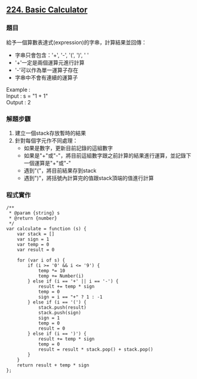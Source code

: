 ## [224. Basic Calculator](https://leetcode.com/problems/basic-calculator/description/?envType=study-plan-v2&envId=top-interview-150 "Title")

### 題目
給予一個算數表達式(expression)的字串，計算結果並回傳：
* 字串只會包含：'+', '-', '(', ')', ' '
* '+'一定是兩個運算元進行計算
* '-'可以作為單一運算子存在
* 字串中不會有連續的運算子

Example :  
Input : s = "1 + 1"  
Output : 2  

### 解題步驟
1. 建立一個stack存放暫時的結果
2. 針對每個字元作不同處理：  
    * 如果是數字，更新目前記錄的這組數字
    * 如果是"+"或"-"，將目前這組數字跟之前計算的結果進行運算，並記錄下一個運算是"+"或"-"
    * 遇到"("，將目前結果存到stack
    * 遇到")"，將括號內計算完的值跟stack頂端的值進行計算

### 程式實作

```JS
/**
 * @param {string} s
 * @return {number}
 */
var calculate = function (s) {
    var stack = []
    var sign = 1
    var temp = 0
    var result = 0

    for (var i of s) {
        if (i >= '0' && i <= '9') {
            temp *= 10
            temp += Number(i)
        } else if (i == '+' || i == '-') {
            result += temp * sign
            temp = 0
            sign = i == "+" ? 1 : -1
        } else if (i == '(') {
            stack.push(result)
            stack.push(sign)
            sign = 1
            temp = 0
            result = 0
        } else if (i == ')') {
            result += temp * sign
            temp = 0
            result = result * stack.pop() + stack.pop()
        }
    }
    return result + temp * sign
};
```

